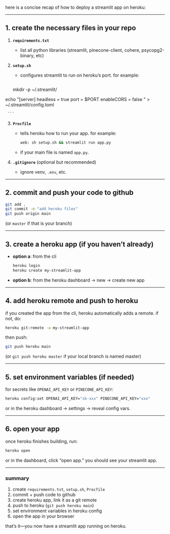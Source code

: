 here is a concise recap of how to deploy a streamlit app on heroku:

---

## 1. **create the necessary files** in your repo

1. **`requirements.txt`**  
   - list all python libraries (streamlit, pinecone-client, cohere, psycopg2-binary, etc)

2. **`setup.sh`**  
   - configures streamlit to run on heroku’s port. for example:
     ```bash
    mkdir -p ~/.streamlit/

echo "[server]
headless = true
port = $PORT
enableCORS = false
" > ~/.streamlit/config.toml

     ```

3. **`Procfile`**  
   - tells heroku how to run your app. for example:
     ```bash
     web: sh setup.sh && streamlit run app.py
     ```
   - if your main file is named `app.py`.

4. **`.gitignore`** (optional but recommended)  
   - ignore venv, `.env`, etc.

---

## 2. **commit and push your code** to github

```bash
git add .
git commit -m "add heroku files"
git push origin main
```
(or `master` if that is your branch)

---

## 3. **create a heroku app** (if you haven’t already)

- **option a**: from the cli
  ```bash
  heroku login
  heroku create my-streamlit-app
  ```
- **option b**: from the heroku dashboard -> new -> create new app

---

## 4. **add heroku remote and push** to heroku

if you created the app from the cli, heroku automatically adds a remote. if not, do:

```bash
heroku git:remote -a my-streamlit-app
```

then push:

```bash
git push heroku main
```
(or `git push heroku master` if your local branch is named master)

---

## 5. **set environment variables** (if needed)

for secrets like `OPENAI_API_KEY` or `PINECONE_API_KEY`:

```bash
heroku config:set OPENAI_API_KEY="sk-xxx" PINECONE_API_KEY="xxx"
```

or in the heroku dashboard -> settings -> reveal config vars.

---

## 6. **open your app**

once heroku finishes building, run:

```bash
heroku open
```

or in the dashboard, click “open app.” you should see your streamlit app.

---

### summary

1. create `requirements.txt`, `setup.sh`, `Procfile`  
2. commit + push code to github  
3. create heroku app, link it as a git remote  
4. push to heroku (`git push heroku main`)  
5. set environment variables in heroku config  
6. open the app in your browser  

that’s it—you now have a streamlit app running on heroku.